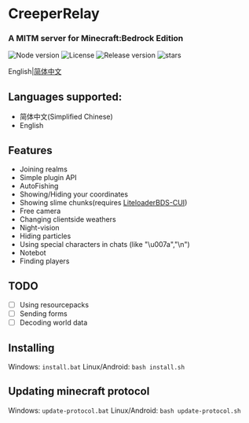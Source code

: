 # CreeperRelay

### A MITM server for Minecraft:Bedrock Edition

![Node version](https://img.shields.io/badge/node-v18.16.0-blue)
![License](https://img.shields.io/badge/license-GPL%20v3-blue)
![Release version](https://badgen.net/github/release/Howie114514/CreeperRelay/stable)
![stars](https://badgen.net/github/stars/Howie114514/CreeperRelay)

English|[简体中文](/readme-zh_cn.md)

## Languages supported:
 - 简体中文(Simplified Chinese)
 - English
## Features
- Joining realms
- Simple plugin API
- AutoFishing
- Showing/Hiding your coordinates
- Showing slime chunks(requires [LiteloaderBDS-CUI](https://github.com/OEOTYAN/LiteLoaderBDS-CUI/))
- Free camera
- Changing clientside weathers
- Night-vision
- Hiding particles
- Using special characters in chats (like "\u007a","\n")
- Notebot
- Finding players

## TODO
- [ ] Using resourcepacks
- [ ] Sending forms
- [ ] Decoding world data
  
## Installing
Windows:
`
install.bat
`
Linux/Android:
`
bash install.sh
`

## Updating minecraft protocol
Windows:
`
update-protocol.bat
`
Linux/Android:
`
bash update-protocol.sh
`